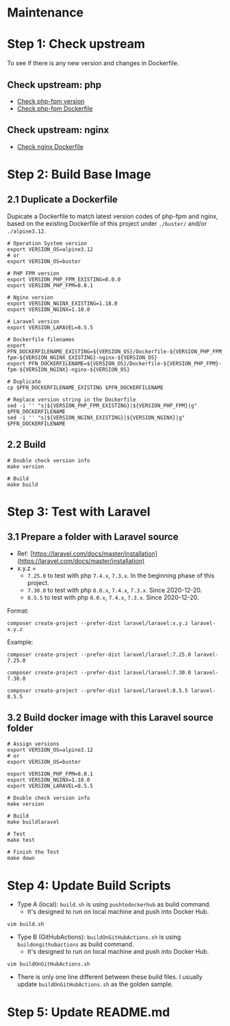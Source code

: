 # Maintenance

# Step 1: Check upstream

To see if there is any new version and changes in Dockerfile.

## Check upstream: php

- [Check php-fpm version](https://github.com/docker-library/docs/blob/master/php/README.md#supported-tags-and-respective-dockerfile-links)
- [Check php-fpm Dockerfile](https://github.com/docker-library/php)

## Check upstream: nginx

- [Check nginx Dockerfile](https://github.com/nginxinc/docker-nginx)

# Step 2: Build Base Image

## 2.1 Duplicate a Dockerfile

Dupicate a Dockerfile to match latest version codes of php-fpm and nginx, based on the existing Dockerfile of this project under `./buster/` and/or `./alpine3.12`.

```
# Operation System version
export VERSION_OS=alpine3.12
# or
export VERSION_OS=buster

# PHP FPM version
export VERSION_PHP_FPM_EXISTING=8.0.0
export VERSION_PHP_FPM=8.0.1

# Nginx version
export VERSION_NGINX_EXISTING=1.18.0
export VERSION_NGINX=1.18.0

# Laravel version
export VERSION_LARAVEL=8.5.5

# Dockerfile filenames
export PFN_DOCKERFILENAME_EXISTING=${VERSION_OS}/Dockerfile-${VERSION_PHP_FPM_EXISTING}-fpm-${VERSION_NGINX_EXISTING}-nginx-${VERSION_OS}
export PFN_DOCKERFILENAME=${VERSION_OS}/Dockerfile-${VERSION_PHP_FPM}-fpm-${VERSION_NGINX}-nginx-${VERSION_OS}

# Duplicate
cp $PFN_DOCKERFILENAME_EXISTING $PFN_DOCKERFILENAME

# Replace version string in the Dockerfile
sed -i '' "s|${VERSION_PHP_FPM_EXISTING}|${VERSION_PHP_FPM}|g" $PFN_DOCKERFILENAME
sed -i '' "s|${VERSION_NGINX_EXISTING}|${VERSION_NGINX}|g" $PFN_DOCKERFILENAME
```

## 2.2 Build

```
# Double check version info
make version

# Build
make build
```

# Step 3: Test with Laravel

## 3.1 Prepare a folder with Laravel source

- Ref: [https://laravel.com/docs/master/installation](https://laravel.com/docs/master/installation)
- x.y.z = 
    - `7.25.0` to test with php `7.4.x`, `7.3.x`. In the beginning phase of this project.
    - `7.30.0` to test with php `8.0.x`, `7.4.x`, `7.3.x`. Since 2020-12-20.
    - `8.5.5` to test with php `8.0.x`, `7.4.x`, `7.3.x`. Since 2020-12-20.

Format:

```
composer create-project --prefer-dist laravel/laravel:x.y.z laravel-x.y.z
```

Example:

```
composer create-project --prefer-dist laravel/laravel:7.25.0 laravel-7.25.0

composer create-project --prefer-dist laravel/laravel:7.30.0 laravel-7.30.0

composer create-project --prefer-dist laravel/laravel:8.5.5 laravel-8.5.5
```

## 3.2 Build docker image with this Laravel source folder

```
# Assign versions
export VERSION_OS=alpine3.12
# or
export VERSION_OS=buster

export VERSION_PHP_FPM=8.0.1
export VERSION_NGINX=1.18.0
export VERSION_LARAVEL=8.5.5

# Double check version info
make version

# Build
make buildlaravel

# Test
make test

# Finish the Test
make down
```

# Step 4: Update Build Scripts

- Type A (local): `build.sh` is using `pushtodockerhub` as build command. 
    - It's designed to run on local machine and push into Docker Hub.

```
vim build.sh
```

- Type B (GitHubActions): `buildOnGitHubActions.sh` is using `buildongithubactions` as build command. 
    - It's designed to run on local machine and push into Docker Hub.

```
vim buildOnGitHubActions.sh
```

- There is only one line different between these build files. I usually update `buildOnGitHubActions.sh` as the golden sample.

# Step 5: Update README.md

